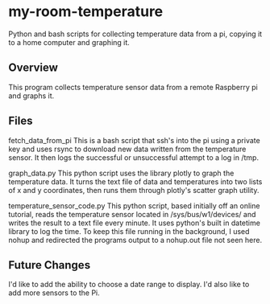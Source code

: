 # my-room-temperature
Python and bash scripts for collecting temperature data from a pi, copying it to a home computer and graphing it.

## Overview

This program collects temperature sensor data from a remote Raspberry pi and 
graphs it. 

## Files

fetch_data_from_pi
    This is a bash script that ssh's into the pi using a private key and 
    uses rsync to download new data written from the temperature sensor.
    It then logs the successful or unsuccessful attempt to a log in /tmp.

graph_data.py
    This python script uses the library plotly to graph the temperature data.
    It turns the text file of data and temperatures into two lists of x and 
    y coordinates, then runs them through plotly's scatter graph utility.

temperature_sensor_code.py
    This python script, based initially off an online tutorial, reads the 
    temperature sensor located in /sys/bus/w1/devices/ and writes the result
    to a text file every minute. It uses python's built in datetime library 
    to log the time. 
    To keep this file running in the background, I used nohup and redirected
    the programs output to a nohup.out file not seen here. 


## Future Changes

I'd like to add the ability to choose a date range to display.
I'd also like to add more sensors to the Pi.
